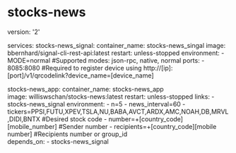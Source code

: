 # stocks-news

version: '2'

services:
  stocks-news_signal:
    container_name: stocks-news_singal
    image: bbernhard/signal-cli-rest-api:latest
    restart: unless-stopped
    environment:
      - MODE=normal #Supported modes: json-rpc, native, normal
    ports:
      - 8085:8080 #Required to register device using http://[ip]:[port]/v1/qrcodelink?device_name=[device_name]

  stocks-news_app:
    container_name: stocks-news_app  
    image: williswschan/stocks-news:latest
    restart: unless-stopped
    links:
      - stocks-news_signal
    environment:
      - n=5
      - news_interval=60
      - tickers=PPSI,FUTU,XPEV,TSLA,NU,BABA,AVCT,ARDX,AMC,NOAH,DB,MRVL,DIDI,BNTX #Desired stock code
      - number=+[country_code][mobile_number] #Sender number
      - recipients=+[country_code][mobile number] #Recipients number or group_id      
    depends_on:
      - stocks-news_signal

